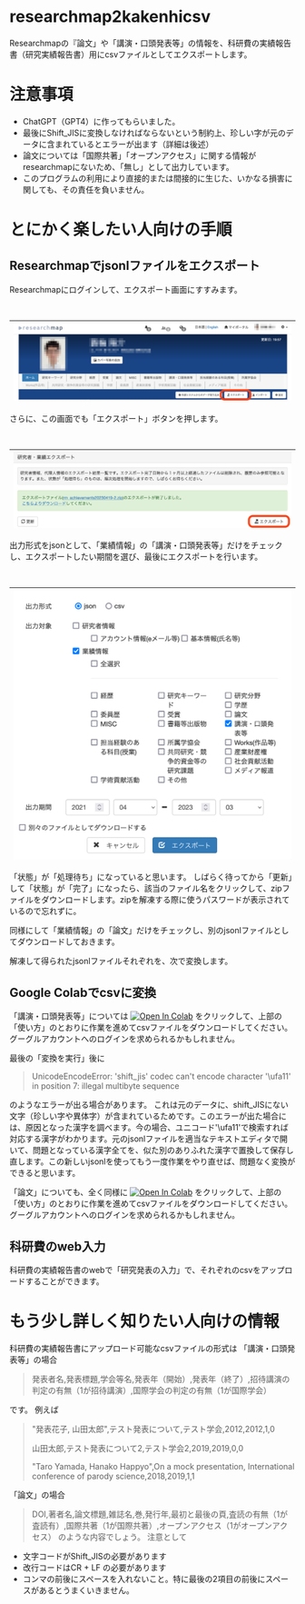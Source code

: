 # researchmap2kakenhicsv
Researchmapの『論文」や「講演・口頭発表等」の情報を、科研費の実績報告書（研究実績報告書）用にcsvファイルとしてエクスポートします。

# 注意事項
- ChatGPT（GPT4）に作ってもらいました。
- 最後にShift_JISに変換しなければならないという制約上、珍しい字が元のデータに含まれているとエラーが出ます（詳細は後述）
- 論文については「国際共著」「オープンアクセス」に関する情報がresearchmapにないため、「無し」として出力しています。
- このプログラムの利用により直接的または間接的に生じた、いかなる損害に関しても、その責任を負いません。

# とにかく楽したい人向けの手順
## Researchmapでjsonlファイルをエクスポート
Researchmapにログインして、エクスポート画面にすすみます。

<br>

|![researchmapでエクスポート](https://github.com/minowayosuke/researchmap2kakenhicsv/blob/images/%E3%82%A8%E3%82%AF%E3%82%B9%E3%83%9B%E3%82%9A%E3%83%BC%E3%83%88.png)|
|---|

さらに、この画面でも「エクスポート」ボタンを押します。

<br>

|![researchmapでエクスポート](https://github.com/minowayosuke/researchmap2kakenhicsv/blob/images/%E3%82%A8%E3%82%AF%E3%82%B9%E3%83%9B%E3%82%9A%E3%83%BC%E3%83%882.png)|
|---|

出力形式をjsonとして、「業績情報」の「講演・口頭発表等」だけをチェックし、エクスポートしたい期間を選び、最後にエクスポートを行います。

<br>

|![researchmapでエクスポート](https://github.com/minowayosuke/researchmap2kakenhicsv/blob/images/%E3%82%A8%E3%82%AF%E3%82%B9%E3%83%9B%E3%82%9A%E3%83%BC%E3%83%883.png)|
|---|

「状態」が「処理待ち」になっていると思います。
しばらく待ってから「更新」して「状態」が「完了」になったら、該当のファイル名をクリックして、zipファイルをダウンロードします。zipを解凍する際に使うパスワードが表示されているので忘れずに。

同様にして「業績情報」の「論文」だけをチェックし、別のjsonlファイルとしてダウンロードしておきます。


解凍して得られたjsonlファイルそれぞれを、次で変換します。
## Google Colabでcsvに変換
「講演・口頭発表等」については
[![Open In Colab](https://colab.research.google.com/assets/colab-badge.svg)](https://colab.research.google.com/github/minowayosuke/researchmap2kakenhicsv/blob/main/researchmap_presentation2kakenhi.ipynb)
をクリックして、上部の「使い方」のとおりに作業を進めてcsvファイルをダウンロードしてください。グーグルアカウントへのログインを求められるかもしれません。

最後の「変換を実行」後に
>UnicodeEncodeError: 'shift_jis' codec can't encode character '\ufa11' in position 7: illegal multibyte sequence

のようなエラーが出る場合があります。
これは元のデータに、shift_JISにない文字（珍しい字や異体字）が含まれているためです。このエラーが出た場合には、原因となった漢字を調べます。今の場合、ユニコード'\ufa11'で検索すれば対応する漢字がわかります。元のjsonlファイルを適当なテキストエディタで開いて、問題となっている漢字全てを、似た別のありふれた漢字で置換して保存し直します。この新しいjsonlを使ってもう一度作業をやり直せば、問題なく変換ができると思います。

「論文」についても、全く同様に
[![Open In Colab](https://colab.research.google.com/assets/colab-badge.svg)](https://colab.research.google.com/github/minowayosuke/researchmap2kakenhicsv/blob/main/researchmap_paper2kakenhi.ipynb)
をクリックして、上部の「使い方」のとおりに作業を進めてcsvファイルをダウンロードしてください。グーグルアカウントへのログインを求められるかもしれません。

## 科研費のweb入力
科研費の実績報告書のwebで「研究発表の入力」で、それぞれのcsvをアップロードすることができます。

# もう少し詳しく知りたい人向けの情報
科研費の実績報告書にアップロード可能なcsvファイルの形式は
「講演・口頭発表等」の場合
>発表者名,発表標題,学会等名,発表年（開始）,発表年（終了）,招待講演の判定の有無（1が招待講演）,国際学会の判定の有無（1が国際学会）

です。
例えば

>"発表花子, 山田太郎",テスト発表について,テスト学会,2012,2012,1,0
>
>山田太郎,テスト発表について2,テスト学会2,2019,2019,0,0
>
>"Taro Yamada, Hanako Happyo",On a mock presentation, International conference of parody science,2018,2019,1,1


「論文」の場合
>DOI,著者名,論文標題,雑誌名,巻,発行年,最初と最後の頁,査読の有無（1が査読有）,国際共著（1が国際共著）,オープンアクセス（1がオープンアクセス）
のような内容でしょう。
注意として
- 文字コードがShift_JISの必要があります
- 改行コードはCR + LF の必要があります
- コンマの前後にスペースを入れないこと。特に最後の2項目の前後にスペースがあるとうまくいきません。
